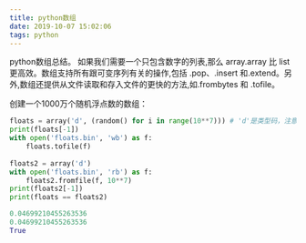```yaml
---
title: python数组
date: 2019-10-07 15:02:06
tags: python
---
```


python数组总结。
如果我们需要一个只包含数字的列表,那么 array.array 比 list 更高效。数组支持所有跟可变序列有关的操作,包括 .pop、.insert 和.extend。另外,数组还提供从文件读取和存入文件的更快的方法,如.frombytes 和 .tofile。
<!--more-->
创建一个1000万个随机浮点数的数组：
```python
floats = array('d', (random() for i in range(10**7))) # 'd'是类型码，注意后面的生成器表达式写法
print(floats[-1])
with open('floats.bin', 'wb') as f:
    floats.tofile(f)
    
floats2 = array('d')
with open('floats.bin', 'rb') as f:
    floats2.fromfile(f, 10**7)
print(floats2[-1])
print(floats == floats2)

0.04699210455263536
0.04699210455263536
True
```

